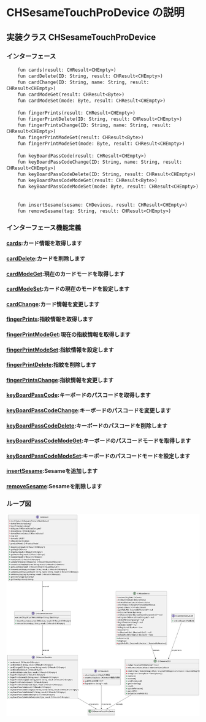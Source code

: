 #   CHSesameTouchProDevice  の説明
## 実装クラス CHSesameTouchProDevice

### インターフェース

```agsl
    fun cards(result: CHResult<CHEmpty>)
    fun cardDelete(ID: String, result: CHResult<CHEmpty>)
    fun cardChange(ID: String, name: String, result: CHResult<CHEmpty>)
    fun cardModeGet(result: CHResult<Byte>)
    fun cardModeSet(mode: Byte, result: CHResult<CHEmpty>)

    fun fingerPrints(result: CHResult<CHEmpty>)
    fun fingerPrintDelete(ID: String, result: CHResult<CHEmpty>)
    fun fingerPrintsChange(ID: String, name: String, result: CHResult<CHEmpty>)
    fun fingerPrintModeGet(result: CHResult<Byte>)
    fun fingerPrintModeSet(mode: Byte, result: CHResult<CHEmpty>)

    fun keyBoardPassCode(result: CHResult<CHEmpty>)
    fun keyBoardPassCodeChange(ID: String, name: String, result: CHResult<CHEmpty>)
    fun keyBoardPassCodeDelete(ID: String, result: CHResult<CHEmpty>)
    fun keyBoardPassCodeModeGet(result: CHResult<Byte>)
    fun keyBoardPassCodeModeSet(mode: Byte, result: CHResult<CHEmpty>)
    
    
    fun insertSesame(sesame: CHDevices, result: CHResult<CHEmpty>)
    fun removeSesame(tag: String, result: CHResult<CHEmpty>)
```
### インターフェース機能定義


####  [cards](../touch/card_get_jp.md):カード情報を取得します
####  [cardDelete](../touch/card_delete_jp.md):カードを削除します
####  [cardModeGet](../touch/card_model_get_jp.md):現在のカードモードを取得します
####  [cardModeSet](../touch/card_model_set_jp.md):カードの現在のモードを設定します
####  [cardChange](../touch/card_change_jp.md):カード情報を変更します


####  [fingerPrints](../touch/finger_get_jp.md):指紋情報を取得します
####  [fingerPrintModeGet](../touch/finger_mode_get_jp.md):現在の指紋情報を取得します
####  [fingerPrintModeSet](../touch/finger_mode_set_jp.md):指紋情報を設定します
####  [fingerPrintDelete](../touch/finger_delete_jp.md):指紋を削除します
####  [fingerPrintsChange](../touch/finger_change_jp.md):指紋情報を変更します


####  [keyBoardPassCode](../touch/kbpc_get_jp.md):キーボードのパスコードを取得します
####  [keyBoardPassCodeChange](../touch/kbpc_change_jp.md):キーボードのパスコードを変更します
####  [keyBoardPassCodeDelete](../touch/kbpc_delete_jp.md):キーボードのパスコードを削除します
####  [keyBoardPassCodeModeGet](../touch/kbpc_mode_get_jp.md):キーボードのパスコードモードを取得します
####  [keyBoardPassCodeModeSet](../touch/kbpc_mode_set_jp.md):キーボードのパスコードモードを設定します


####  [insertSesame](../touch/add_sesame_jp.md):Sesameを追加します
####  [removeSesame](../touch/remove_sesame_jp.md):Sesameを削除します

### ループ図

![CHSesameTouchProDevice](../class/CHSesameTouchProDevice.svg)





